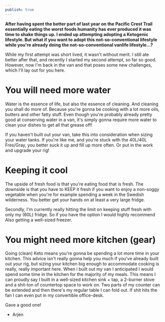 ```yaml
---
publish: true
---
```



**After having spent the better part of last year on the Pacific Crest Trail essentially eating the worst foods humanity has ever produced it was time to shake things up. I ended up attempting adopting a Ketogenic lifestyle. But what if you want to adopt this not-so-conventional lifestyle while you're already doing the not-so-conventional vanlife lifestyle...?**

While my first attempt was short lived, it wasn't without merit. I still ate better after that, and recently I started my second attempt, so far so good. However, now I'm back in the van and that poses some new challenges, which I'll lay out for you here.
# You will need more water
Water is the essence of life, but also the essence of cleaning. And cleaning you shall do more of. Because you're gonna be cooking with a lot more oils, butters and other fatty stuff. Even though you're probably already pretty good at conserving water in a van, it's simply gonna require more water to clean your dishes to get all that grease off!

If you haven't built out your van, take this into consideration when sizing your water tanks. If you're like me, and you're stuck with the 40L/40L Fres/Gray, you better suck it up and fill up more often. Or put in the work and upgrade your rig!

# Keeping it cool
The upside of fresh food is that you're eating food that is fresh. The downside is that you have to KEEP it fresh if you want to enjoy a non-soggy vegetable when you're for example spending a week in the Swedish wilderness. You better get your hands on at least a very large fridge.

Secondly, I'm currently really hitting the limit on keeping stuff fresh with only my (60L) fridge. So if you have the option I would highly recommend Also getting a well-sized freezer.

# You might need more kitchen (gear)
Going (clean) Keto means you're gonna be spending a lot more time in your kitchen. This advice isn't really gonna help you much if you've already built out your rig, but sizing your kitchen big enough to accommodate cooking is really, really important here. When i built out my van I anticipated I would spend some time in the kitchen for the majority of my meals. This means I can proudly say I built in a well-sized kitchen sink + tap, a 2-burner stove and a shit-ton of countertop space to work on. Two parts of my counter can be extended and then there's my regular table I can fold out. If shit hits the fan I can even put in my convertible office-desk.

Gave a good one!
- Arjen